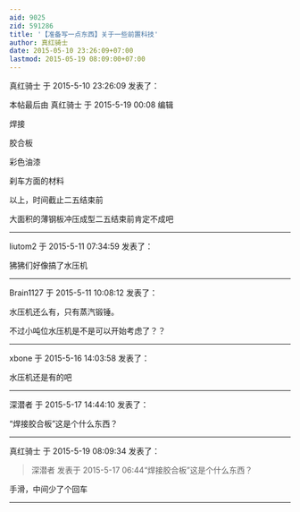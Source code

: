 ```yaml
---
aid: 9025
zid: 591286
title: '【准备写一点东西】关于一些前置科技'
author: 真红骑士
date: 2015-05-10 23:26:09+07:00
lastmod: 2015-05-19 08:09:00+07:00
---
```


真红骑士 于 2015-5-10 23:26:09 发表了：

本帖最后由 真红骑士 于 2015-5-19 00:08 编辑 

焊接

胶合板

彩色油漆

刹车方面的材料

以上，时间截止二五结束前

大面积的薄钢板冲压成型二五结束前肯定不成吧

---------

liutom2 于 2015-5-11 07:34:59 发表了：

狒狒们好像搞了水压机

---------

Brain1127 于 2015-5-11 10:08:12 发表了：

水压机还么有，只有蒸汽锻锤。

不过小吨位水压机是不是可以开始考虑了？？

---------

xbone 于 2015-5-16 14:03:58 发表了：

水压机还是有的吧

---------

深潜者 于 2015-5-17 14:44:10 发表了：

“焊接胶合板”这是个什么东西？

---------

真红骑士 于 2015-5-19 08:09:34 发表了：

> 深潜者 发表于 2015-5-17 06:44“焊接胶合板”这是个什么东西？



手滑，中间少了个回车

---------

